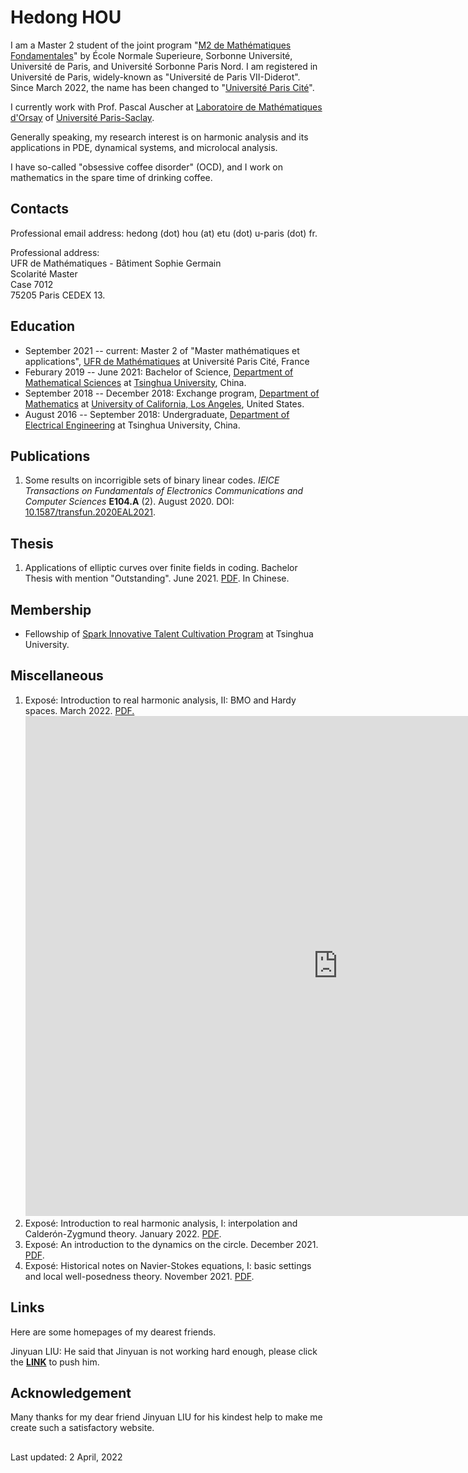 # Hedong HOU

I am a Master 2 student of the joint program "[M2 de Mathématiques Fondamentales](https://master-math-fonda.imj-prg.fr/index.php)" by École Normale Superieure, Sorbonne Université, Université de Paris, and Université Sorbonne Paris Nord. I am registered in Université de Paris, widely-known as "Université de Paris VII-Diderot". Since March 2022, the name has been changed to "[Université Paris Cité](https://u-paris.fr)". 

I currently work with Prof. Pascal Auscher at [Laboratoire de Mathématiques d'Orsay](https://www.imo.universite-paris-saclay.fr/en/) of [Université Paris-Saclay](https://www.universite-paris-saclay.fr/en). 

Generally speaking, my research interest is on harmonic analysis and its applications in PDE, dynamical systems, and microlocal analysis.

I have so-called "obsessive coffee disorder" (OCD), and I work on mathematics in the spare time of drinking coffee.

## Contacts

Professional email address: hedong (dot) hou (at) etu (dot) u-paris (dot) fr.

Professional address:\
UFR de Mathématiques - Bâtiment Sophie Germain\
Scolarité Master\
Case 7012\
75205 Paris CEDEX 13.

## Education

* September 2021 -- current: Master 2 of "Master mathématiques et applications", [UFR de Mathématiques](https://www.math.univ-paris-diderot.fr/) at Université Paris Cité, France
* Feburary 2019 -- June 2021: Bachelor of Science, [Department of Mathematical Sciences](https://www.math.tsinghua.edu.cn/) at [Tsinghua University](https://www.tsinghua.edu.cn/), China.
* September 2018 -- December 2018: Exchange program, [Department of Mathematics](https://ww3.math.ucla.edu/) at [University of California, Los Angeles](https://www.ucla.edu/), United States.
* August 2016 -- September 2018: Undergraduate, [Department of Electrical Engineering](https://www.eea.tsinghua.edu.cn/) at Tsinghua University, China.

## Publications

1. Some results on incorrigible sets of binary linear codes. _IEICE Transactions on Fundamentals of Electronics Communications and Computer Sciences_ **E104.A** (2). August 2020. DOI: [10.1587/transfun.2020EAL2021](http://dx.doi.org/10.1587/transfun.2020EAL2021).
 
## Thesis

1. Applications of elliptic curves over finite fields in coding. Bachelor Thesis with mention "Outstanding". June 2021. [PDF](</bachelorthesis>). In Chinese.

## Membership

* Fellowship of [Spark Innovative Talent Cultivation Program](http://www.tuef.tsinghua.edu.cn/column/sp1) at Tsinghua University.

## Miscellaneous

<misintrohaI href="pdfs/Ben_An_Introduction_to_the_Dynamics_on_the_Circle.pdf" target="_blank"></misintrohaI>
<misNS href="pdfs/Ben_Historical_Notes_on_Navier_Stokes_Equations.pdf" target="_blank"></misNS>
<misPoincarerot href="pdfs/Ben_An_Introduction_to_the_Dynamics_on_the_Circle.pdf" target="_blank"></misPoincarerot>

1. Exposé: Introduction to real harmonic analysis, II: BMO and Hardy spaces. March 2022. <a href="https://benahou.github.io/pdfs/Ben_Introduction_to_Real_Harmonic_Analysis__II.pdf" target="_blank">PDF.</a><embed src="https://benahou.github.io/pdfs/Ben_Introduction_to_Real_Harmonic_Analysis__II.pdf" width="1000px" height="800px" />
1. Exposé: Introduction to real harmonic analysis, I: interpolation and Calderón-Zygmund theory. January 2022. [PDF](/misintrohaI).
1. Exposé: An introduction to the dynamics on the circle. December 2021. [PDF](/misNS).
1. Exposé: Historical notes on Navier-Stokes equations, I: basic settings and local well-posedness theory. November 2021. [PDF](/misPoincarerot).

## Links

Here are some homepages of my dearest friends.

Jinyuan LIU: He said that Jinyuan is not working hard enough, please click the [**LINK**](https://liu-jinyuan.github.io/) to push him.

## Acknowledgement

Many thanks for my dear friend Jinyuan LIU for his kindest help to make me create such a satisfactory website.

##

Last updated: 2 April, 2022
